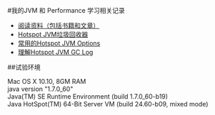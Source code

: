 #我的JVM 和 Performance 学习相关记录

* [阅读资料（包括书籍和文章）](java_readings.md)
* [Hotspot JVM垃圾回收器](jvm_collectors.md)
* [常用的Hotspot JVM Options](jvm_options.md)
* [理解Hotspot JVM GC Log](understanding_jvm_gc_log.md)

##试验环境

Mac OS X 10.10, 8GM RAM <br />
java version "1.7.0_60" <br />
Java(TM) SE Runtime Environment (build 1.7.0_60-b19) <br />
Java HotSpot(TM) 64-Bit Server VM (build 24.60-b09, mixed mode) <br />

